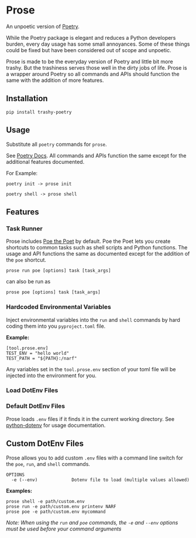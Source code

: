 # Prose

An unpoetic version of [Poetry](https://python-poetry.org/).

While the Poetry package is elegant and reduces a Python developers burden, every day usage has some small annoyances. Some of these things could be fixed but have been considered out of scope and unpoetic.

Prose is made to be the everyday version of Poetry and little bit more trashy. But the trashiness serves those well in the dirty jobs of life. Prose is a wrapper around Poetry so all commands and APIs should function the same with the addition of more features.

## Installation

```
pip install trashy-poetry
```

## Usage

Substitute all `poetry` commands for `prose`.

See [Poetry Docs](https://python-poetry.org/docs/). All commands and APIs function the same except for the additional features documented.

For Example:

```
poetry init -> prose init

poetry shell -> prose shell
```

## Features

### Task Runner

Prose includes [Poe the Poet](https://github.com/nat-n/poethepoet) by default. Poe the Poet lets you create shortcuts to common tasks such as shell scripts and Python functions. The usage and API functions the same as documented except for the addition of the `poe` shortcut.

`prose run poe [options] task [task_args]`

can also be run as

`prose poe [options] task [task_args]`

### Hardcoded Environmental Variables

Inject environmental variables into the `run` and `shell` commands by hard coding them into you `pyproject.toml` file.

**Example:**

```
[tool.prose.env]
TEST_ENV = "hello world"
TEST_PATH = "${PATH}:/narf"
```

Any variables set in the `tool.prose.env` section of your toml file will be injected into the environment for you.

### Load DotEnv Files

### Default DotEnv Files

Prose loads `.env` files if it finds it in the current working directory. See [python-dotenv](https://pypi.org/project/python-dotenv/) for usage documentation.

## Custom DotEnv Files
Prose allows you to add custom `.env` files with a command line switch for the `poe`, `run`, and `shell` commands.

```
OPTIONS
  -e (--env)             Dotenv file to load (multiple values allowed)
```

**Examples:**

```
prose shell -e path/custom.env
prose run -e path/custom.env printenv NARF
prose poe -e path/custom.env mycommand
```

*Note: When using the `run` and `poe` commands, the `-e` and `--env` options must be used before your command arguments*

